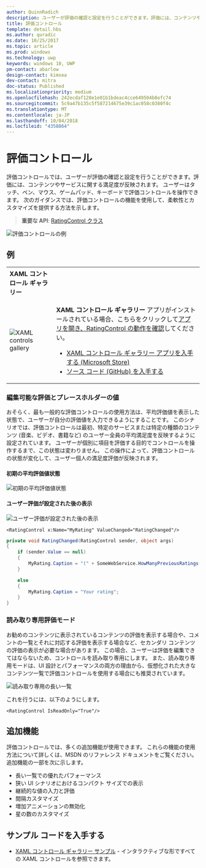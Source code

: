 ```yaml
---
author: QuinnRadich
description: ユーザーが評価の確認と設定を行うことができます。評価には、コンテンツやサービスに関する満足度が反映されます。
title: 評価コントロール
template: detail.hbs
ms.author: quradic
ms.date: 10/25/2017
ms.topic: article
ms.prod: windows
ms.technology: uwp
keywords: windows 10, UWP
pm-contact: abarlow
design-contact: kimsea
dev-contact: mitra
doc-status: Published
ms.localizationpriority: medium
ms.openlocfilehash: 242ecdaf128e1e01b1bdeac4cce649504b8efc74
ms.sourcegitcommit: 5c9a47b135c5f587214675e39c1ac058c0380f4c
ms.translationtype: MT
ms.contentlocale: ja-JP
ms.lasthandoff: 10/04/2018
ms.locfileid: "4358864"
---
```

# <a name="rating-control"></a>評価コントロール

評価コントロールでは、ユーザーが評価の確認と設定を行うことができます。評価には、コンテンツやサービスに関する満足度が反映されます。 ユーザーはタッチ、ペン、マウス、ゲームパッド、キーボードで評価コントロールを操作できます。 次のガイダンスでは、評価コントロールの機能を使用して、柔軟性とカスタマイズを提供する方法を示します。

> **重要な API**: [RatingControl クラス](https://docs.microsoft.com/uwp/api/windows.ui.xaml.controls.ratingcontrol)

![評価コントロールの例](images/rating_rs2_doc_ratings_intro.png)

## <a name="examples"></a>例

<table>
<th align="left">XAML コントロール ギャラリー<th>
<tr>
<td><img src="images/xaml-controls-gallery-sm.png" alt="XAML controls gallery"></img></td>
<td>
    <p><strong style="font-weight: semi-bold">XAML コントロール ギャラリー</strong> アプリがインストールされている場合、こちらをクリックして<a href="xamlcontrolsgallery:/item/RatingControl">アプリを開き、RatingControl の動作を確認</a>してください。</p>
    <ul>
    <li><a href="https://www.microsoft.com/store/productId/9MSVH128X2ZT">XAML コントロール ギャラリー アプリを入手する (Microsoft Store)</a></li>
    <li><a href="https://github.com/Microsoft/Windows-universal-samples/tree/master/Samples/XamlUIBasics">ソース コード (GitHub) を入手する</a></li>
    </ul>
</td>
</tr>
</table>

### <a name="editable-rating-with-placeholder-value"></a>編集可能な評価とプレースホルダーの値

おそらく、最も一般的な評価コントロールの使用方法は、平均評価値を表示した状態で、ユーザーが自分の評価値を入力できるようにすることです。 このシナリオでは、評価コントロールは最初、特定のサービスまたは特定の種類のコンテンツ (音楽、ビデオ、書籍など) のユーザー全員の平均満足度を反映するように設定されています。 ユーザーが個別に項目を評価する目的でコントロールを操作するまで、この状態は変わりません。 この操作によって、評価コントロールの状態が変化して、ユーザー個人の満足度評価が反映されます。

#### <a name="initial-average-rating-state"></a>初期の平均評価値状態
![初期の平均評価値状態](images/rating_rs2_doc_movie_aggregate.png)

#### <a name="representation-of-user-rating-once-set"></a>ユーザー評価が設定された後の表示

![ユーザー評価が設定された後の表示](images/rating_rs2_doc_movie_user.png)

```XAML
<RatingControl x:Name="MyRating" ValueChanged="RatingChanged"/>
```

```csharp
private void RatingChanged(RatingControl sender, object args)
{
    if (sender.Value == null)
    {
        MyRating.Caption = "(" + SomeWebService.HowManyPreviousRatings() + ")";
    }

    else
    {
        MyRating.Caption = "Your rating";
    }
}
```

### <a name="read-only-rating-mode"></a>読み取り専用評価モード

お勧めのコンテンツに表示されているコンテンツの評価を表示する場合や、コメントの一覧とそれに対応する評価を表示する場合など、セカンダリ コンテンツの評価の表示が必要な場合があります。 この場合、ユーザーは評価を編集できてはならないため、コントロールを読み取り専用にします。
また、読み取り専用モードは、UI 設計とパフォーマンスの両方の理由から、仮想化された大きなコンテンツ一覧で評価コントロールを使用する場合にも推奨されています。

![読み取り専用の長い一覧](images/rating_rs2_doc_reviews.png)

これを行うには、以下のようにします。

```XAML
<RatingControl IsReadOnly="True"/>
```

## <a name="additional-functionality"></a>追加機能

評価コントロールでは、多くの追加機能が使用できます。 これらの機能の使用方法について詳しくは、MSDN のリファレンス ドキュメントをご覧ください。
追加機能の一部を次に示します。
-   長い一覧での優れたパフォーマンス
-   狭い UI シナリオにおけるコンパクト サイズでの表示
-   継続的な値の入力と評価
-   間隔カスタマイズ
-   増加アニメーションの無効化
-   星の数のカスタマイズ

## <a name="get-the-sample-code"></a>サンプル コードを入手する

- [XAML コントロール ギャラリー サンプル](https://github.com/Microsoft/Windows-universal-samples/tree/master/Samples/XamlUIBasics) - インタラクティブな形ですべての XAML コントロールを参照できます。
